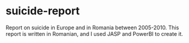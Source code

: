 # suicide-report
Report on suicide in Europe and in Romania between 2005-2010. This report is written in Romanian, and I used JASP and PowerBI to create it.


